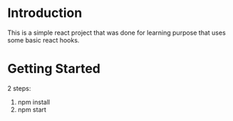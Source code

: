 # Introduction 
This is a simple react project that was done for learning purpose that uses some basic react hooks.

# Getting Started
2 steps:
1.	npm install
2.	npm start